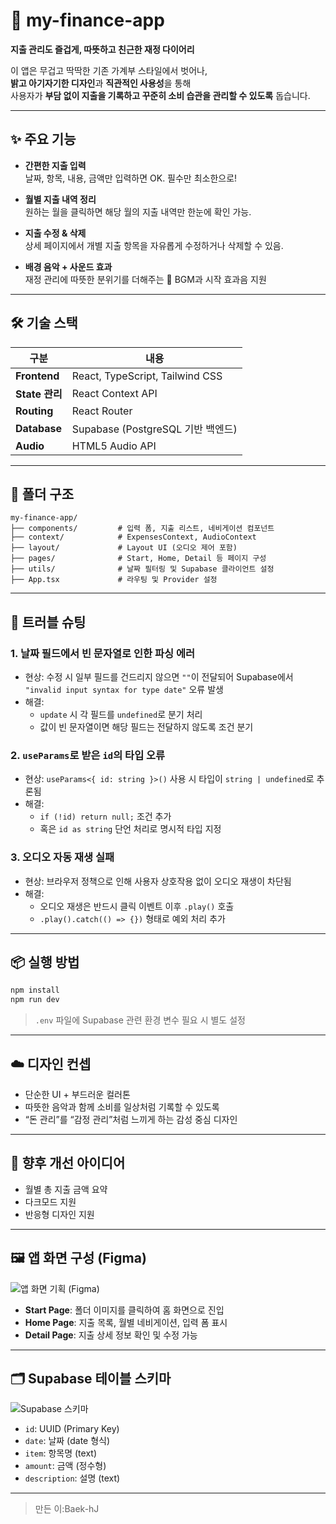 # 🍓 my-finance-app

**지출 관리도 즐겁게, 따뜻하고 친근한 재정 다이어리**

이 앱은 무겁고 딱딱한 기존 가계부 스타일에서 벗어나,  
**밝고 아기자기한 디자인**과 **직관적인 사용성**을 통해  
사용자가 **부담 없이 지출을 기록하고 꾸준히 소비 습관을 관리할 수 있도록** 돕습니다.

---

## ✨ 주요 기능

- **간편한 지출 입력**  
  날짜, 항목, 내용, 금액만 입력하면 OK. 필수만 최소한으로!

- **월별 지출 내역 정리**  
  원하는 월을 클릭하면 해당 월의 지출 내역만 한눈에 확인 가능.

- **지출 수정 & 삭제**  
  상세 페이지에서 개별 지출 항목을 자유롭게 수정하거나 삭제할 수 있음.

- **배경 음악 + 사운드 효과**  
  재정 관리에 따뜻한 분위기를 더해주는 🎵 BGM과 시작 효과음 지원

---

## 🛠 기술 스택

| 구분 | 내용 |
|------|------|
| **Frontend** | React, TypeScript, Tailwind CSS |
| **State 관리** | React Context API |
| **Routing** | React Router |
| **Database** | Supabase (PostgreSQL 기반 백엔드) |
| **Audio** | HTML5 Audio API |

---

## 🧩 폴더 구조

```
my-finance-app/
├── components/         # 입력 폼, 지출 리스트, 네비게이션 컴포넌트
├── context/            # ExpensesContext, AudioContext
├── layout/             # Layout UI (오디오 제어 포함)
├── pages/              # Start, Home, Detail 등 페이지 구성
├── utils/              # 날짜 필터링 및 Supabase 클라이언트 설정
├── App.tsx             # 라우팅 및 Provider 설정
```

---

## 🐛 트러블 슈팅

### 1. 날짜 필드에서 빈 문자열로 인한 파싱 에러
- 현상: 수정 시 일부 필드를 건드리지 않으면 `""`이 전달되어 Supabase에서 `"invalid input syntax for type date"` 오류 발생
- 해결:
  - `update` 시 각 필드를 `undefined`로 분기 처리
  - 값이 빈 문자열이면 해당 필드는 전달하지 않도록 조건 분기

### 2. `useParams`로 받은 `id`의 타입 오류
- 현상: `useParams<{ id: string }>()` 사용 시 타입이 `string | undefined`로 추론됨
- 해결:
  - `if (!id) return null;` 조건 추가
  - 혹은 `id as string` 단언 처리로 명시적 타입 지정

### 3. 오디오 자동 재생 실패
- 현상: 브라우저 정책으로 인해 사용자 상호작용 없이 오디오 재생이 차단됨
- 해결:
  - 오디오 재생은 반드시 클릭 이벤트 이후 `.play()` 호출
  - `.play().catch(() => {})` 형태로 예외 처리 추가

---

## 📦 실행 방법

```bash
npm install
npm run dev
```

> `.env` 파일에 Supabase 관련 환경 변수 필요 시 별도 설정

---

## ☁️ 디자인 컨셉

- 단순한 UI + 부드러운 컬러톤
- 따뜻한 음악과 함께 소비를 일상처럼 기록할 수 있도록  
- “돈 관리”를 “감정 관리”처럼 느끼게 하는 감성 중심 디자인

---

## 📌 향후 개선 아이디어

- 월별 총 지출 금액 요약
- 다크모드 지원
- 반응형 디자인 지원

---

## 🖼️ 앱 화면 구성 (Figma)

![앱 화면 기획 (Figma)](./de179d93-db54-4215-b0e1-016d6724225f.png)

- **Start Page**: 폴더 이미지를 클릭하여 홈 화면으로 진입
- **Home Page**: 지출 목록, 월별 네비게이션, 입력 폼 표시
- **Detail Page**: 지출 상세 정보 확인 및 수정 가능

---

## 🗂 Supabase 테이블 스키마

![Supabase 스키마](./04d0345e-315d-4a9b-9caa-862b167d4f02.png)

- `id`: UUID (Primary Key)
- `date`: 날짜 (date 형식)
- `item`: 항목명 (text)
- `amount`: 금액 (정수형)
- `description`: 설명 (text)

---

> 만든 이:Baek-hJ